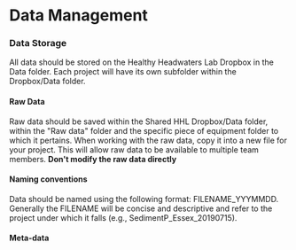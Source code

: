 # Data Management

### Data Storage
All data should be stored on the Healthy Headwaters Lab Dropbox in the Data folder. Each project will have its own subfolder within the Dropbox/Data folder.

#### Raw Data
Raw data should be saved within the Shared HHL Dropbox/Data folder, within the "Raw data" folder and the specific piece of equipment folder to which it pertains. When working with the raw data, copy it into a new file for your project. This will allow raw data to be available to multiple team members. **Don't modify the raw data directly**  

#### Naming conventions
Data should be named using the following format: FILENAME_YYYMMDD. Generally the FILENAME will be concise and descriptive and refer to the project under which it falls (e.g., SedimentP_Essex_20190715).

#### Meta-data


